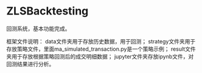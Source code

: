 # ZLSBacktesting
回测系统，基本功能完成。

框架文件说明：
data文件夹用于存放历史数据，用于回测；
strategy文件夹用于存放策略文件，里面ma_simulated_transaction.py是一个策略示例；
result文件夹用于存放根据策略回测后的成交明细数据；
jupyter文件夹存放ipynb文件，对回测结果进行分析。
